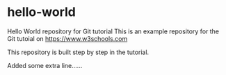 # hello-world
Hello World repository for Git tutorial
This is an example repository for the Git tutoial on https://www.w3schools.com

This repository is built step by step in the tutorial. 

Added some extra line......
